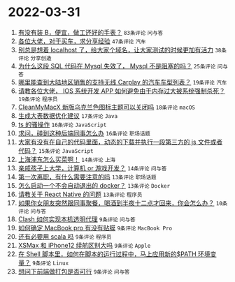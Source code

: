 # 2022-03-31

1. [有没有装 B，便宜，做工还好的手表？](https://www.v2ex.com/t/844000) `83条评论` `问与答`
1. [各位大佬，对于买车，求分享经验](https://www.v2ex.com/t/844041) `47条评论` `汽车`
1. [别总是想着 localhost 了，给大家个域名，让大家测试的时候更加有活力](https://www.v2ex.com/t/844029) `38条评论` `分享创造`
1. [为什么这段 SQL 代码在 Mysql 失效了， Mysql 不是阻塞的吗？](https://www.v2ex.com/t/844048) `25条评论` `问与答`
1. [哪里能查到大陆地区销售的支持无线 Carplay 的汽车车型列表？](https://www.v2ex.com/t/844077) `19条评论` `汽车`
1. [请教各位大佬， IOS 系统开发 APP 如何避免由于内存过大被系统强制杀死？](https://www.v2ex.com/t/844054) `19条评论` `程序员`
1. [CleanMyMacX 新版乌克兰色图标主题可以关闭吗](https://www.v2ex.com/t/844061) `18条评论` `macOS`
1. [生成大表数据优化建议](https://www.v2ex.com/t/844031) `17条评论` `Java`
1. [ts 的骚操作](https://www.v2ex.com/t/844056) `16条评论` `JavaScript`
1. [求问，碰到这种后端同事怎么办](https://www.v2ex.com/t/844038) `16条评论` `职场话题`
1. [大家有没有在自己的代码里面，动态的下载并执行一段第三方的 js 文件或者代码？](https://www.v2ex.com/t/844060) `15条评论` `JavaScript`
1. [上海浦东怎么买菜啊！](https://www.v2ex.com/t/844100) `14条评论` `上海`
1. [亲戚孩子上大学，计算机 or 游戏开发？](https://www.v2ex.com/t/844076) `14条评论` `问与答`
1. [第一次离职，有什么需要注意的吗](https://www.v2ex.com/t/844046) `13条评论` `职场话题`
1. [怎么启动一个不会自动退出的 docker？](https://www.v2ex.com/t/844037) `13条评论` `Docker`
1. [请教关于 React Native 的问题](https://www.v2ex.com/t/843995) `13条评论` `程序员`
1. [如果你女朋友突然跟同事聚餐，喝酒到半夜十二点才回来，你会怎么办？](https://www.v2ex.com/t/844052) `10条评论` `问与答`
1. [Clash 如何实现本机透明代理](https://www.v2ex.com/t/844082) `9条评论` `问与答`
1. [如何确定 MacBook pro 有没有贴膜](https://www.v2ex.com/t/844072) `9条评论` `MacBook Pro`
1. [还有必要用 scala 吗](https://www.v2ex.com/t/844067) `9条评论` `程序员`
1. [XSMax 和 iPhone12 续航区别大吗](https://www.v2ex.com/t/844064) `9条评论` `Apple`
1. [在 Shell 脚本里，如何在脚本的运行过程中，马上应用新的$PATH 环境变量？](https://www.v2ex.com/t/844032) `9条评论` `Linux`
1. [想问下前端做打包是否可行](https://www.v2ex.com/t/844017) `9条评论` `问与答`

